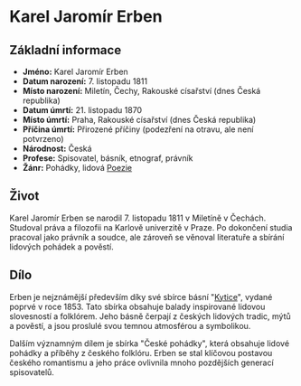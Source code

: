 # Karel Jaromír Erben

## Základní informace

- **Jméno:** Karel Jaromír Erben
- **Datum narození:** 7. listopadu 1811
- **Místo narození:** Miletín, Čechy, Rakouské císařství (dnes Česká republika)
- **Datum úmrtí:** 21. listopadu 1870
- **Místo úmrtí:** Praha, Rakouské císařství (dnes Česká republika)
- **Příčina úmrtí:** Přirozené příčiny (podezření na otravu, ale není potvrzeno)
- **Národnost:** Česká
- **Profese:** Spisovatel, básník, etnograf, právník
- **Žánr:** Pohádky, lidová [Poezie](Poezie.md)

## Život

Karel Jaromír Erben se narodil 7. listopadu 1811 v Miletíně v Čechách. Studoval práva a filozofii na Karlově univerzitě v Praze. Po dokončení studia pracoval jako právník a soudce, ale zároveň se věnoval literatuře a sbírání lidových pohádek a pověstí.

## Dílo

Erben je nejznámější především díky své sbírce básní "[Kytice](Kytice.md)", vydané poprvé v roce 1853. Tato sbírka obsahuje balady inspirované lidovou slovesností a folklórem. Jeho básně čerpají z českých lidových tradic, mýtů a pověstí, a jsou proslulé svou temnou atmosférou a symbolikou.

Dalším významným dílem je sbírka "České pohádky", která obsahuje lidové pohádky a příběhy z českého folklóru. Erben se stal klíčovou postavou českého romantismu a jeho práce ovlivnila mnoho pozdějších generací spisovatelů.